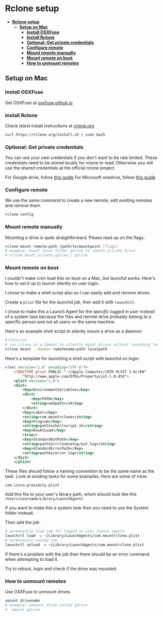 # **Rclone setup**

- [**Rclone setup**](#rclone-setup)
  - [**Setup on Mac**](#setup-on-mac)
    - [**Install OSXFuse**](#install-osxfuse)
    - [**Install Rclone**](#install-rclone)
    - [**Optional: Get private credentials**](#optional-get-private-credentials)
    - [**Configure remote**](#configure-remote)
    - [**Mount remote manually**](#mount-remote-manually)
    - [**Mount remote on boot**](#mount-remote-on-boot)
    - [**How to unmount remotes**](#how-to-unmount-remotes)

## **Setup on Mac**

### **Install OSXFuse**

Get OSXFuse at [osxfuse.github.io](https://osxfuse.github.io/)

### **Install Rclone**

Check latest install instructions at [rclone.org](https://rclone.org/downloads/)

```bash
curl https://rclone.org/install.sh | sudo bash
```

### **Optional: Get private credentials**

You can use your own credentials if you don't want to be rate limited. These credentials need to be stored locally for rclone to read. Otherwise you will use the shared credentials at the official rclone project.

For Google drive, follow [this guide](https://rclone.org/drive/#service-account-support)
For Microsoft onedrive, follow [this guide](https://rclone.org/onedrive/#getting-your-own-client-id-and-key)

### **Configure remote**

We use the same command to create a new remote, edit existing remotes and remove them.

```bash
rclone config
```

### **Mount remote manually**

Mounting a drive is quite straightforward. Please read up on the flags.

```bash
rclone mount remote:path /path/to/mountpoint [flags]
# example: mount local folder gdrive to remote private_drive
# rclone mount private_gdrive:/ gdrive
```
### **Mount remote on boot**

I couldn't make cron load this on boot on a Mac, but launchd works. Here's how to set it up to launch silently on user login.

I chose to make a shell script also so I can easily add and remove drives.

Create a `plist` file for the launchd job, then add it with `launchctl`. 

I chose to make this a Launch Agent for the *specific logged in user* instead of a system task because the files and remote drive probably belong to a specific person and not all users on the same machine. 

Here's an example shell script to silently mount a drive as a daemon:

```bash
#!/bin/zsh
# run rclone as a daemon to silently mount drives without launching terminal on login
rclone mount --daemon remotename:path localpath
```
Here's a template for launching a shell script with launchd on login:

```xml
<?xml version="1.0" encoding="UTF-8"?>
	<!DOCTYPE plist PUBLIC "-//Apple Computer//DTD PLIST 1.0//EN"
		"http://www.apple.com/DTDs/PropertyList-1.0.dtd">
	<plist version="1.0">
	<dict>
		<key>EnvironmentVariables</key>
		<dict>
			<key>PATH</key>
			<string>addpath</string>
		</dict>
		<key>Label</key>
		<string>com.mountrclone</string>
		<key>Program</key>
		<string>pathtoshellscript.sh</string>
		<key>RunAtLoad</key>
		<true/>
		<key>StandardOutPath</key>
		<string>pathto/rclonesetup/out.log</string>
		<key>StandardErrorPath</key>
		<string>pathto/error.log</string>
	</dict>
	</plist>
```

These files should follow a naming convention to be the same name as the task. Look at existing tasks for some examples. Here are some of mine:

```
com.cisco.proximity.plist
```

Add this file to your user's library path, which should look like this `/Users/username/Library/LaunchAgents`

If you want to make this a system task then you need to use the System folder instead.

Then add the job:

```bash
# permanently load job for logged in user launch agents
launchctl load -w ~/Library/LaunchAgents/com.mountrclone.plist
# permanently unload job 
launchctl unload -w ~/Library/LaunchAgents/com.mountrclone.plist
```

If there's a problem with the job then there should be an error command when attempting to load it.

Try to reboot, login and check if the drive was mounted.

### **How to unmount remotes**

Use OSXFuse to unmount drives. 

```bash
umount drivename
# example: unmount drive called gdrive
#  umount gdrive
```

